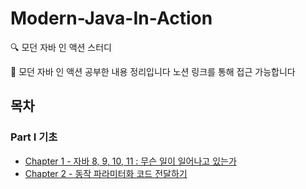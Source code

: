 # Modern-Java-In-Action
🔍 모던 자바 인 액션 스터디

📖 모던 자바 인 액션 공부한 내용 정리입니다
노션 링크를 통해 접근 가능합니다
## 목차

### Part Ⅰ 기초
* [Chapter 1 - 자바 8, 9, 10, 11 : 무슨 일이 일어나고 있는가](https://skinny-flock-45f.notion.site/1-15eb43e02ebe80fa9203c483be42df74)
* [Chapter 2 - 동작 파라미터화 코드 전달하기]()
